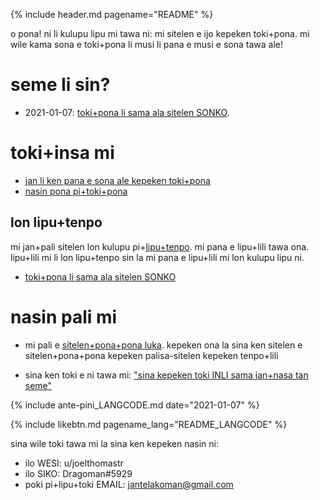 {% include header.md pagename="README" %}

<span class="lp">

o pona! ni li kulupu lipu mi tawa ni: mi sitelen e ijo kepeken toki+pona. mi wile kama sona e toki+pona li musi li pana e musi e sona tawa ale!

# seme li sin?

- 2021-01-07: [toki+pona li sama ala sitelen SONKO](https://joelthomastr.github.io/tokipona/sitelen-sonko_LANGCODE).

# toki+insa mi

- [jan li ken pana e sona ale kepeken toki+pona](https://joelthomastr.github.io/tokipona/pana-sona-ale_LANGCODE)
- [nasin pona pi+toki+pona](https://joelthomastr.github.io/tokipona/nasin-pona-pi-toki-pona_LANGCODE)

## lon lipu+tenpo

mi jan+pali sitelen lon kulupu pi+[lipu+tenpo](https://liputenpo.org/). mi pana e lipu+lili tawa ona. lipu+lili mi li lon lipu+tenpo sin la mi pana e lipu+lili mi lon kulupu lipu ni.

- [toki+pona li sama ala sitelen SONKO](https://joelthomastr.github.io/tokipona/sitelen-sonko_LANGCODE)

# nasin pali mi

- mi pali e [sitelen+pona+pona luka](https://joelthomastr.github.io/tokipona/sitelen-pona-pona-luka_LANGCODE). kepeken ona la sina ken sitelen e sitelen+pona+pona kepeken palisa-sitelen kepeken tenpo+lili

- sina ken toki e ni tawa mi:  ["sina kepeken toki INLI sama jan+nasa tan seme"](https://joelthomastr.github.io/tokipona/kepeken-pi-toki-inli_LANGCODE)

{% include ante-pini_LANGCODE.md date="2021-01-07" %}

{% include likebtn.md pagename_lang="README_LANGCODE" %}

sina wile toki tawa mi la sina ken kepeken nasin ni:
- ilo WESI: <span class="lpdef">u/joelthomastr</span>
- ilo SIKO: <span class="lpdef">Dragoman#5929</span>
- poki pi+lipu+toki EMAIL: <span class="lpdef">jantelakoman@gmail.com</span>
